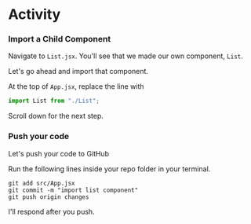 # Activity

### Import a Child Component

Navigate to `List.jsx`. You'll see that we made our own component, `List`. 

Let's go ahead and import that component.

At the top of `App.jsx`, replace the line with

```js
import List from "./List";
```

Scroll down for the next step.

### Push your code
Let's push your code to GitHub

Run the following lines inside your repo folder in your terminal.

```
git add src/App.jsx
git commit -m "import list component"
git push origin changes
```

I'll respond after you push.
